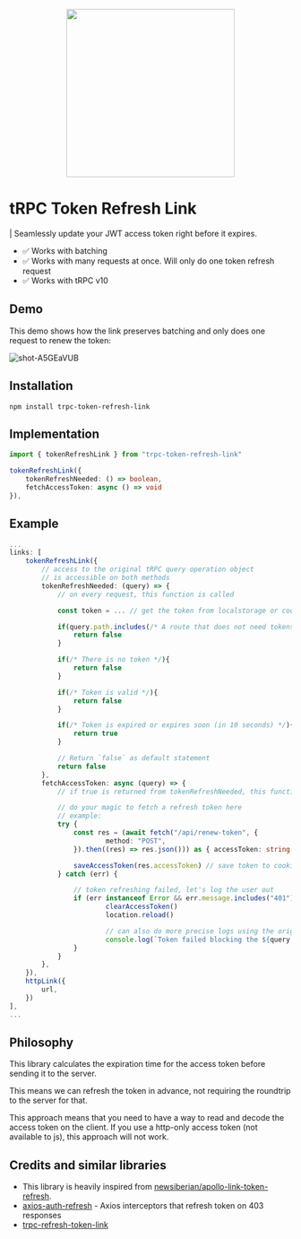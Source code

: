 <p align="center">
		<img width="300"
				src="https://user-images.githubusercontent.com/10865165/189316451-8f80befb-6205-49b6-8eb9-733b7a4d4bc2.jpg" />
</p>

# tRPC Token Refresh Link

| Seamlessly update your JWT access token right before it expires.

- ✅ Works with batching
- ✅ Works with many requests at once. Will only do one token refresh request
- ✅ Works with tRPC v10

## Demo

This demo shows how the link preserves batching and only does one request to renew the token:

![shot-A5GEaVUB](https://user-images.githubusercontent.com/10865165/203061560-209a02c6-cb9c-4201-84f7-827d61914e1f.gif)

## Installation

```
npm install trpc-token-refresh-link
```

## Implementation

```ts
import { tokenRefreshLink } from "trpc-token-refresh-link"

tokenRefreshLink({
	tokenRefreshNeeded: () => boolean,
	fetchAccessToken: async () => void
}),
```

## Example

```ts
...
links: [
	tokenRefreshLink({
		// access to the original tRPC query operation object
		// is accessible on both methods
		tokenRefreshNeeded: (query) => {
			// on every request, this function is called

			const token = ... // get the token from localstorage or cookies

			if(query.path.includes(/* A route that does not need tokens */)){
				return false
			}

			if(/* There is no token */){
				return false
			}

			if(/* Token is valid */){
				return false
			}

			if(/* Token is expired or expires soon (in 10 seconds) */){
				return true
			}

			// Return `false` as default statement
			return false
		},
		fetchAccessToken: async (query) => {
			// if true is returned from tokenRefreshNeeded, this function will be called

			// do your magic to fetch a refresh token here
			// example:
			try {
				const res = (await fetch("/api/renew-token", {
						method: "POST",
				}).then((res) => res.json())) as { accessToken: string }

				saveAccessToken(res.accessToken) // save token to cookies
			} catch (err) {

				// token refreshing failed, let's log the user out
				if (err instanceof Error && err.message.includes("401")) {
						clearAccessToken()
						location.reload()

						// can also do more precise logs using the original object
						console.log(`Token failed blocking the ${query.path} ${query.type}.`)
				}
			}
		},
	}),
	httpLink({
		url,
	})
],
...
```

## Philosophy

This library calculates the expiration time for the access token before sending it to the server.

This means we can refresh the token in advance, not requiring the roundtrip to the server for that.

This approach means that you need to have a way to read and decode the access token on the client.
If you use a http-only access token (not available to js), this approach will not work.

## Credits and similar libraries

- This library is heavily inspired from [newsiberian/apollo-link-token-refresh](https://github.com/newsiberian/apollo-link-token-refresh).
- [axios-auth-refresh](https://github.com/Flyrell/axios-auth-refresh) - Axios interceptors that refresh token on 403 responses
- [trpc-refresh-token-link](https://github.com/pyncz/trpc-refresh-token-link)
